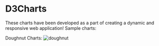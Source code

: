 # D3Charts

These charts have been developed as a part of creating a dynamic and responsive web application! Sample charts: 

Doughnut Charts: 
![doughnut](https://user-images.githubusercontent.com/22225983/33773354-99d78b1a-dc05-11e7-9bd7-bc0a806d21aa.PNG)




